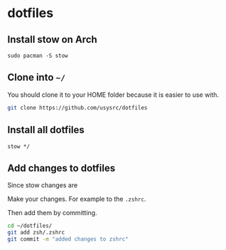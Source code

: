 # dotfiles

## Install stow on Arch

```sudo pacman -S stow```

## Clone into `~/`
You should clone it to your HOME folder because it is easier to use with.

```bash
git clone https://github.com/usysrc/dotfiles
```


## Install all dotfiles

```stow */```

## Add changes to dotfiles
Since stow changes are 

Make your changes. For example to the `.zshrc`.

Then add them by committing.
```bash
cd ~/dotfiles/
git add zsh/.zshrc
git commit -m "added changes to zshrc"
```
